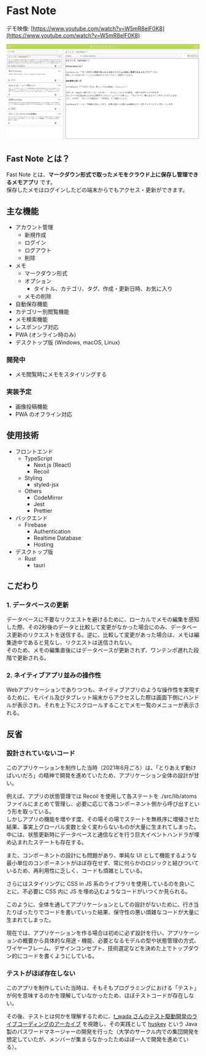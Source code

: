 # Fast Note

デモ映像: [https://www.youtube.com/watch?v=W5mR8elF0K8](https://www.youtube.com/watch?v=W5mR8elF0K8)

![FastNote](./img/FastNote.jpg)

## Fast Note とは？

Fast Note とは、**マークダウン形式で取ったメモをクラウド上に保存し管理できるメモアプリ** です。  
保存したメモはログインしたどの端末からでもアクセス・更新ができます。

## 主な機能

- アカウント管理
  - 新規作成
  - ログイン
  - ログアウト
  - 削除
- メモ
  - マークダウン形式
  - オプション
    - タイトル、カテゴリ、タグ、作成・更新日時、お気に入り
  - メモの削除
- 自動保存機能
- カテゴリー別閲覧機能
- メモ検索機能
- レスポンシブ対応
- PWA (オンライン時のみ)
- デスクトップ版 (Windows, macOS, Linux)

### 開発中

- メモ閲覧時にメモをスタイリングする

### 実装予定

- 画像投稿機能
- PWA のオフライン対応

## 使用技術

- フロントエンド
  - TypeScript
    - Next.js (React)
    - Recoil
  - Styling
    - styled-jsx
  - Others
    - CodeMirror
    - Jest
    - Prettier
- バックエンド
  - Firebase
    - Authentication
    - Realtime Database
    - Hosting
- デスクトップ版
  - Rust
    - tauri

## こだわり

### 1. データベースの更新

データベースに不要なリクエストを避けるために、ローカルでメモの編集を感知した際、その2秒後のデータと比較して変更がなかった場合にのみ、データベース更新のリクエストを送信する。逆に、比較して変更があった場合は、メモは編集途中であると見なし、リクエストは送信されない。  
そのため、メモの編集直後にはデータベースが更新されず、ワンテンポ遅れた段階で更新される。

### 2. ネイティブアプリ並みの操作性

Webアプリケーションでありつつも、ネイティブアプリのような操作性を実現するために、モバイル及びタブレット端末からアクセスした際は画面下側にハンドルが表示され、それを上下にスクロールすることでメモ一覧のメニューが表示される。

## 反省

### 設計されていないコード

このアプリケーションを制作した当時（2021年6月ごろ）は、「とりあえず動けばいいだろ」の精神で開発を進めていたため、アプリケーション全体の設計が甘い。

例えば、アプリの状態管理では Recoil を使用して各ステートを ./src/lib/atoms ファイルにまとめて管理し、必要に応じて各コンポーネント側から呼び出すという形を取っている。  
しかしアプリの機能を増やす度、その場その場でステートを無秩序に増殖させた結果、事実上グローバル変数と全く変わらないものが大量に生まれてしまった。  
中には、状態更新時にデータベースと通信などを行う巨大イベントハンドラが埋め込まれたステートも存在する。

また、コンポーネントの設計にも問題があり、単純な UI として機能するような最小単位のコンポーネントがほぼ存在せず、常に何らかのロジックと結びついているため、再利用性に乏しく、コードも煩雑としている。

さらにはスタイリングに CSS in JS 系のライブラリを使用しているのを良いことに、不必要に CSS 内に JS を埋め込むようなコードがいつくか見られる。

このように、全体を通してアプリケーションとしての設計がないために、行き当たりばったりでコードを書いていった結果、保守性の悪い煩雑なコードが大量に生まれてしまった。

現在では、アプリケーションを作る場合は初めに必ず設計を行い、アプリケーションの概要から具体的な用途・機能、必要となるモデルの型や状態管理の方式、ワイヤーフレーム、デザインコンセプト、技術選定などを決めた上でトップダウン的にコードを書くようにしている。

### テストがほぼ存在しない

このアプリを制作していた当時は、そもそもプログラミングにおける「テスト」が何を意味するのかを理解していなかったため、ほぼテストコードが存在しない。

その後、テストとは何かを理解するために、[t_wada さんのテスト駆動開発のライブコーディングのアーカイブ](https://www.youtube.com/watch?v=Q-FJ3XmFlT8) を視聴し、その実践として [huskey](https://github.com/denx-official/huskey) という Java 製のパスワードマネージャーの開発を行った（大学のサークル内での集団開発を想定していたが、メンバーが集まらなかったためほぼ一人で開発を進めている）。
